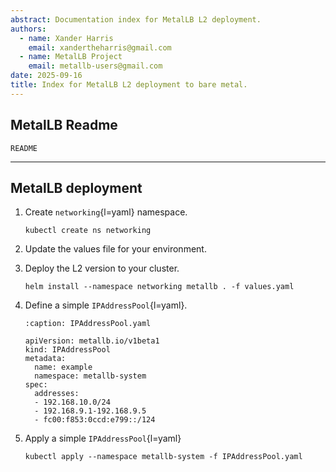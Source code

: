 ```yaml
---
abstract: Documentation index for MetalLB L2 deployment.
authors:
  - name: Xander Harris
    email: xandertheharris@gmail.com
  - name: MetalLB Project
    email: metallb-users@gmail.com
date: 2025-09-16
title: Index for MetalLB L2 deployment to bare metal.
---
```



## MetalLB Readme

```{toctree}
README
```

---

## MetalLB deployment

1. Create `networking`{l=yaml} namespace.

   ```{code-block} shell
   kubectl create ns networking
   ```

2. Update the values file for your environment.

3. Deploy the L2 version to your cluster.

   ```{code-block} shell
   helm install --namespace networking metallb . -f values.yaml
   ```

4. Define a simple `IPAddressPool`{l=yaml}.

   ```{code-block} yaml
   :caption: IPAddressPool.yaml

   apiVersion: metallb.io/v1beta1
   kind: IPAddressPool
   metadata:
     name: example
     namespace: metallb-system
   spec:
     addresses:
     - 192.168.10.0/24
     - 192.168.9.1-192.168.9.5
     - fc00:f853:0ccd:e799::/124
   ```

5. Apply a simple `IPAddressPool`{l=yaml}

   ```{code-block} shell
   kubectl apply --namespace metallb-system -f IPAddressPool.yaml
   ```

